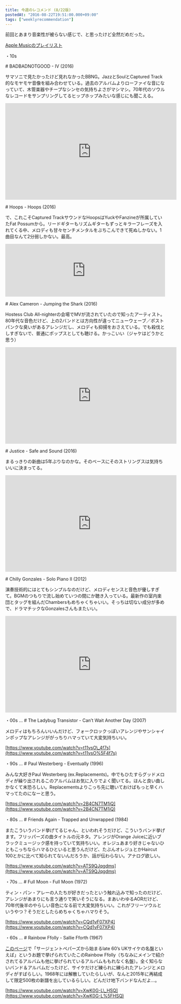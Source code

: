 ```yaml
---
title: 今週のレコメンド (8/22版)
postedAt: "2016-08-22T19:51:00.000+09:00"
tags: ["weeklyrecommendation"]
---
```


前回とあまり音楽性が被らない感じで、と思ったけど全然だめだった。

[Apple Musicのプレイリスト](https://itunes.apple.com/jp/playlist/jin-zhounorekomendo-8-22ban/idpl.a03ef0e44d7e4768b7563f67000daa4c)

・10s

\# BADBADNOTGOOD - IV (2016)

サマソニで見たかったけど見れなかったBBNG。JazzとSoulとCaptured Track的なモヤモヤ音像を組み合わせている。過去のアルバムよりローファイな音になっていて、木管楽器やチープなシンセの気持ちよさがマシマシ。70年代のソウルなレコードをサンプリングしてるヒップホップみたいな感じにも聞こえる。

<iframe id="youtube_iframe" src="https://www.youtube.com/embed/Cs4qZ9SBubc?feature=oembed&amp;enablejsapi=1&amp;origin=https://safe.txmblr.com&amp;wmode=opaque" allowfullscreen="" width="540" height="304" frameborder="0"></iframe>

\# Hoops - Hoops (2016)

で、これこそCaptured TrackサウンドなHoopsはYuckやFanzineが所属していたFat Possumから。リードギターもリズムギターもずっとキラーフレーズを入れてくる中、メロディも甘々センチメンタルをぶちこんできて死ぬしかない。1曲目なんて2分弱しかない。最高。

<iframe src="https://w.soundcloud.com/player/?url=https%3A//api.soundcloud.com/tracks/270949711&amp;color=ff5500&amp;auto_play=false&amp;hide_related=false&amp;show_comments=true&amp;show_user=true&amp;show_reposts=false" width="100%" height="166" frameborder="no"></iframe>

\# Alex Cameron - Jumping the Shark (2016)

Hostess Club All-nighterの会場でMVが流されていたので知ったアーティスト。80年代な音色だけど、上の2バンドとは方向性が違ってニューウェーブ／ポストパンクな臭いがあるアレンジだし、メロディも抑揚をおさえている。でも殺伐としすぎないで、普通にポップスとしても聴ける。かっこいい（ジャケはどうかと思う）

<iframe src="https://www.youtube.com/embed/dHBCMLrW-l4?feature=oembed&amp;enablejsapi=1&amp;origin=https://safe.txmblr.com&amp;wmode=opaque" allowfullscreen="" width="540" height="304" frameborder="0"></iframe>

\# Justice - Safe and Sound (2016)

まるっきりの新曲は5年ぶりなのかな。そのベースにそのストリングスは気持ちいいに決まってる。

<iframe src="https://www.youtube.com/embed/uXj8FM7lTrw?feature=oembed&amp;enablejsapi=1&amp;origin=https://safe.txmblr.com&amp;wmode=opaque" allowfullscreen="" width="540" height="304" frameborder="0"></iframe>

\# Chilly Gonzales - Solo Piano II (2012)

演奏技術的にはとてもシンプルなのだけど、メロディセンスと音色が優しすぎて。BGMのつもりで流し始めていつの間にか聴き入っている。最新作の室内楽団とタッグを組んだChambersもめちゃくちゃいい。そっちは切ない成分が多めで、ドラマチックなGonzalesさんもまたいい。

<iframe src="https://www.youtube.com/embed/jOdY09hSiWM?feature=oembed&amp;enablejsapi=1&amp;origin=https://safe.txmblr.com&amp;wmode=opaque" allowfullscreen="" width="540" height="304" frameborder="0"></iframe>

・00s … # The Ladybug Transistor - Can’t Wait Another Day (2007)

メロディはもちろんいいんだけど、フォークロックっぽいアレンジやサンシャインポップなアレンジががっちりハマっていて大変気持ちいい。

[https://www.youtube.com/watch?v=t11vsO\_4f7s](https://www.youtube.com/watch?v=t11vsO%5F4f7s)

・90s … # Paul Westerberg - Eventually (1996)

みんな大好きPaul Westerberg (ex.Replacements)。中でもひたすらグッドメロディが繰り出されるこのアルバムはお気に入りでよく聞いてる。ほんと良い曲しかなくて末恐ろしい。Replacementsよりこっち先に聴いておけばもっと早くハマってたのになーと思う。

[https://www.youtube.com/watch?v=2B4CN7TM1iQ](https://www.youtube.com/watch?v=2B4CN7TM1iQ)

・80s … # Friends Again - Trapped and Unwrapped (1984)

またこういうバンド挙げてるじゃん、といわれそうだけど、こういうバンド挙げます。フリッパーズの曲タイトルの元ネタ。アレンジがOrange Juiceに近いブラックミュージック感を持っていて気持ちいい。オレジュあまり好きじゃないひともこっちならハマるひといると思うんだけど、たぶんオレジュとかHaircut 100とかに比べて知られてないんだろうか、話が伝わらない。アナログ欲しい。

[https://www.youtube.com/watch?v=ATS9QJqgdms](https://www.youtube.com/watch?v=ATS9QJqgdms)

・70s … # Full Moon - Full Moon (1972)

ティン・パン・アレーの人たちが好きだったという触れ込みで知ったのだけど、アレンジがあまりにも言う通りで笑いそうになる。まあいわゆるAORだけど、70年代後半のやらしい音色になる前で大変気持ちいい。これがフリーソウルというやつ？そうだとしたらめちゃくちゃハマりそう。

[https://www.youtube.com/watch?v=CQd1vF07XP4](https://www.youtube.com/watch?v=CQd1vF07XP4)

・60s … # Rainbow Ffolly - Sallie Fforth (1967)

[このページ](http://startripmusic.com/2016/08/20/sumner/)で「サージェントペパーズから始まるlate 60’s UKサイケの名盤といえば」というお題で挙げられていたこのRainbow Ffolly（ちなみにメインで紹介されてるアルバムも他に挙げられているアルバムももれなく名盤）。全く知らないバンド＆アルバムだったけど、サイケだけど練られに練られたアレンジとメロディがすばらしい。1968年には解散していたらしいが、なんと2015年に再結成して限定500枚の新譜を出しているらしい。どんだけ地下バンドなんだよ…。

[https://www.youtube.com/watch?v=XwK0G-L\_HSQ](https://www.youtube.com/watch?v=XwK0G-L%5FHSQ)